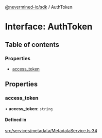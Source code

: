 [@nevermined-io/sdk](../code-reference.md) / AuthToken

# Interface: AuthToken

## Table of contents

### Properties

- [access_token](AuthToken.md#access_token)

## Properties

### access_token

• **access_token**: `string`

#### Defined in

[src/services/metadata/MetadataService.ts:34](https://github.com/nevermined-io/sdk-js/blob/49285bf856ebfc8d44ccb08cdf57963ec73b06d6/src/services/metadata/MetadataService.ts#L34)

